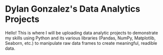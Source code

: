 # Dylan Gonzalez's Data Analytics Projects

Hello!
This is where I will be uploading data analytic projects to demonstrate my skills using Python and its various libraries (Pandas, NumPy, Matplotlib, Seaborn, etc.)
to manipulate raw data frames to create meaningful, readible data. 
